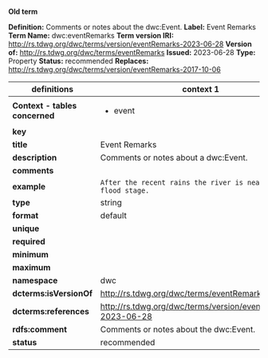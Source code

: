 **Old term**

**Definition:** Comments or notes about the dwc:Event.
**Label:** Event Remarks
**Term Name:** dwc:eventRemarks
**Term version IRI:** http://rs.tdwg.org/dwc/terms/version/eventRemarks-2023-06-28
**Version of:** http://rs.tdwg.org/dwc/terms/eventRemarks
**Issued:** 2023-06-28
**Type:** Property
**Status:** recommended
**Replaces:** http://rs.tdwg.org/dwc/terms/version/eventRemarks-2017-10-06


| definitions | context 1 |
|-|-|
| **Context - tables concerned** | <ul><li>event</li></ul> |
| **key** |  |
| **title** | Event Remarks |
| **description** | Comments or notes about a dwc:Event. |
| **comments** |  |
| **example** | `After the recent rains the river is nearly at flood stage.` |
| **type** | string |
| **format** | default |
| **unique** |  |
| **required** |  |
| **minimum** |  |
| **maximum** |  |
| **namespace** | dwc |
| **dcterms:isVersionOf** | http://rs.tdwg.org/dwc/terms/eventRemarks |
| **dcterms:references** | http://rs.tdwg.org/dwc/terms/version/eventRemarks-2023-06-28 |
| **rdfs:comment** | Comments or notes about the dwc:Event. |
| **status** | recommended |
